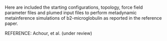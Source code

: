 Here are included the starting configurations, topology, force field
parameter files and plumed input files to perform metadynamic metainference
simulations of b2-microglobulin as reported in the reference paper.

REFERENCE: Achour, et al. (under review) 
